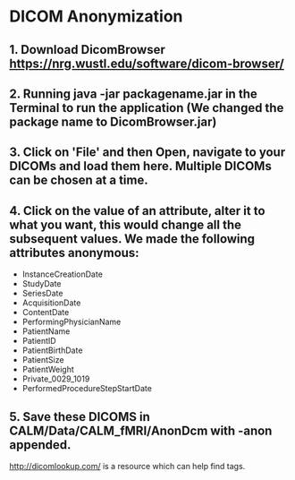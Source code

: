# DICOM Anonymization
## 1. Download DicomBrowser https://nrg.wustl.edu/software/dicom-browser/
## 2. Running java -jar packagename.jar in the Terminal to run the application (We changed the package name to DicomBrowser.jar)
## 3. Click on 'File' and then Open, navigate to your DICOMs and load them here. Multiple DICOMs can be chosen at a time. 
## 4. Click on the value of an attribute, alter it to what you want, this would change all the subsequent values. We made the following attributes anonymous:
+ InstanceCreationDate
+ StudyDate
+ SeriesDate
+ AcquisitionDate
+ ContentDate
+ PerformingPhysicianName
+ PatientName
+ PatientID
+ PatientBirthDate
+ PatientSize
+ PatientWeight
+ Private_0029_1019
+ PerformedProcedureStepStartDate

## 5. Save these DICOMS in CALM/Data/CALM_fMRI/AnonDcm with -anon appended.

http://dicomlookup.com/ is a resource which can help find tags.
